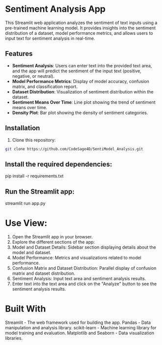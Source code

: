 # Sentiment Analysis App

This Streamlit web application analyzes the sentiment of text inputs using a pre-trained machine learning model. It provides insights into the sentiment distribution of a dataset, model performance metrics, and allows users to input text for sentiment analysis in real-time.

## Features

- **Sentiment Analysis**: Users can enter text into the provided text area, and the app will predict the sentiment of the input text (positive, negative, or neutral).
- **Model Performance Metrics**: Display of model accuracy, confusion matrix, and classification report.
- **Dataset Distribution**: Visualization of sentiment distribution within the dataset.
- **Sentiment Means Over Time**: Line plot showing the trend of sentiment means over time.
- **Density Plot**: Bar plot showing the density of sentiment categories.

## Installation

1. Clone this repository:

```bash
git clone https://github.com/CodeSage4D/SentiModel_Analysis.git
```
## Install the required dependencies:
pip install -r requirements.txt

## Run the Streamlit app:
streamlit run app.py

# Use View:
1. Open the Streamlit app in your browser.
2. Explore the different sections of the app:
3. Model and Dataset Details: Sidebar section displaying details about the model and dataset.
4. Model Performance: Metrics and visualizations related to model performance.
5. Confusion Matrix and Dataset Distribution: Parallel display of confusion matrix and dataset distribution.
6. Sentiment Analysis: Input text area and sentiment analysis results.
7. Enter text into the text area and click on the "Analyze" button to see the sentiment analysis results.

# Built With
Streamlit - The web framework used for building the app.
Pandas - Data manipulation and analysis library.
scikit-learn - Machine learning library for model training and evaluation.
Matplotlib and Seaborn - Data visualization libraries.
